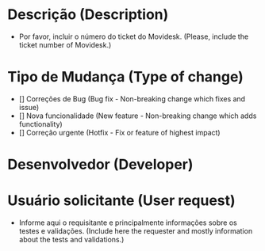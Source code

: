 # Descrição (Description)
 
- Por favor, incluir o número do ticket do Movidesk. 
(Please, include the ticket number of Movidesk.)

# Tipo de Mudança (Type of change)

- [] Correções de Bug (Bug fix - Non-breaking change which fixes and issue)
- [] Nova funcionalidade (New feature - Non-breaking change which adds functionality)
- [] Correção urgente (Hotfix - Fix or feature of highest impact)

# Desenvolvedor (Developer)

# Usuário solicitante (User request)

- Informe aqui o requisitante e principalmente informações sobre os testes e validações. 
(Include here the requester and mostly information about the tests and validations.)

